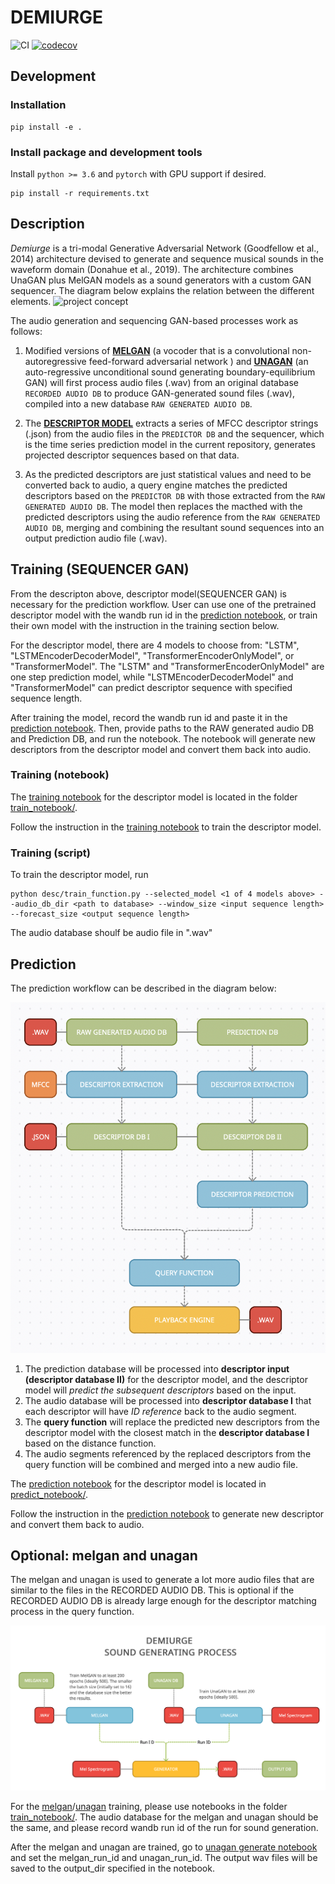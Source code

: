 # DEMIURGE
![CI](https://github.com/buganart/descriptor-transformer/workflows/CI/badge.svg?branch=main)
[![codecov](https://codecov.io/gh/buganart/descriptor-transformer/branch/main/graph/badge.svg)](https://codecov.io/gh/buganart/descriptor-transformer)

## Development

### Installation

    pip install -e .


### Install package and development tools

Install `python >= 3.6` and `pytorch` with GPU support if desired.

    pip install -r requirements.txt


<!-- Run the tests

    pytest -->

<!-- 
### Option 2: Using nix and direnv

1. Install the [nix](https://nixos.org/download.html) package manager
and [direnv](https://direnv.net/).
2. [Hook](https://direnv.net/docs/hook.html) `direnv` into your shell.
3. Type `direnv allow` from within the checkout of this repository. -->

## Description
*Demiurge* is a tri-modal Generative Adversarial Network (Goodfellow et al., 2014) architecture devised to generate and sequence musical sounds in the waveform domain (Donahue et al., 2019). The architecture combines UnaGAN plus MelGAN models as a sound generators with a custom GAN sequencer. The diagram below explains the relation between the different elements.
![project concept](https://github.com/robertoalonsotrillo/descriptor-transformer/blob/main/_static/img/Dataflow.png)

The audio generation and sequencing GAN-based processes work as follows:

1. Modified versions of **[MELGAN](https://github.com/buganart/melgan-neurips)** (a vocoder that is a convolutional non-autoregressive feed-forward adversarial network ) and **[UNAGAN](https://github.com/buganart/unagan)** (an auto-regressive unconditional sound generating boundary-equilibrium GAN) will first process audio files (.wav) from an original database `RECORDED AUDIO DB` to produce GAN-generated sound files (.wav), compiled into a new database `RAW GENERATED AUDIO DB`. 

2. The **[DESCRIPTOR MODEL](https://github.com/buganart/descriptor-transformer)** extracts a series of MFCC descriptor strings (.json) from the audio files in the `PREDICTOR DB` and the sequencer, which is the time series prediction model in the current repository, generates projected descriptor sequences based on that data. 

3. As the predicted descriptors are just statistical values and need to be converted back to audio, a query engine matches the predicted descriptors based on the   `PREDICTOR DB` with those extracted from the `RAW GENERATED AUDIO DB`. The model then replaces the macthed with the predicted descriptors using the audio reference from the `RAW GENERATED AUDIO DB`, merging and combining the resultant sound sequences into an output prediction audio file (.wav).


## Training (SEQUENCER GAN)

From the descripton above, descriptor model(SEQUENCER GAN) is necessary for the prediction workflow. User can use one of the pretrained descriptor model with the wandb run id in the [prediction notebook](https://github.com/buganart/descriptor-transformer/blob/main/predict_notebook/descriptor_model_predict.ipynb), or train their own model with the instruction in the training section below.

For the descriptor model, there are 4 models to choose from: "LSTM", "LSTMEncoderDecoderModel", "TransformerEncoderOnlyModel", or "TransformerModel".
The "LSTM" and "TransformerEncoderOnlyModel" are one step prediction model, while "LSTMEncoderDecoderModel" and "TransformerModel" can predict descriptor sequence with specified sequence length.

After training the model, record the wandb run id and paste it in the [prediction notebook](https://github.com/buganart/descriptor-transformer/blob/main/predict_notebook/descriptor_model_predict.ipynb). Then, provide paths to the RAW generated audio DB and Prediction DB, and run the notebook. The notebook will generate new descriptors from the descriptor model and convert them back into audio.

### Training (notebook)

The [training notebook](https://github.com/buganart/descriptor-transformer/blob/main/train_notebook/descriptor_model_train.ipynb) for the descriptor model is located in the folder [train_notebook/](https://github.com/buganart/descriptor-transformer/tree/main/train_notebook).

Follow the instruction in the [training notebook](https://github.com/buganart/descriptor-transformer/blob/main/train_notebook/descriptor_model_train.ipynb) to train the descriptor model.

### Training (script)

To train the descriptor model, run

    python desc/train_function.py --selected_model <1 of 4 models above> --audio_db_dir <path to database> --window_size <input sequence length> --forecast_size <output sequence length>

The audio database shoulf be audio file in ".wav"


## Prediction

The prediction workflow can be described in the diagram below:

![descriptor workflow](https://github.com/buganart/descriptor-transformer/blob/main/_static/img/descriptor_model_predict_workflow.png)

1. The prediction database will be processed into **descriptor input (descriptor database II)** for the descriptor model, and the descriptor model will *predict the subsequent descriptors* based on the input.
2. The audio database will be processed into **descriptor database I** that each descriptor will have *ID reference* back to the audio segment. 
3. The **query function** will replace the predicted new descriptors from the descriptor model with the closest match in the **descriptor database I** based on the distance function.
4. The audio segments referenced by the replaced descriptors from the query function will be combined and merged into a new audio file.

The [prediction notebook](https://github.com/buganart/descriptor-transformer/blob/main/predict_notebook/descriptor_model_predict.ipynb) for the descriptor model is located in [predict_notebook/](https://github.com/buganart/descriptor-transformer/tree/main/predict_notebook).

Follow the instruction in the [prediction notebook](https://github.com/buganart/descriptor-transformer/blob/main/predict_notebook/descriptor_model_predict.ipynb) to generate new descriptor and convert them back to audio.

## Optional: melgan and unagan

The melgan and unagan is used to generate a lot more audio files that are similar to the files in the RECORDED AUDIO DB. This is optional if the RECORDED AUDIO DB is already large enough for the descriptor matching process in the query function.


![melgan/unagan workflow](https://github.com/buganart/descriptor-transformer/blob/main/_static/img/sound_generation_process.png)

For the [melgan](https://github.com/buganart/descriptor-transformer/blob/main/train_notebook/melgan.ipynb)/[unagan](https://github.com/buganart/descriptor-transformer/blob/main/train_notebook/unagan.ipynb) training, please use notebooks in the folder [train_notebook/](https://github.com/buganart/descriptor-transformer/tree/main/train_notebook).
The audio database for the melgan and unagan should be the same, and please record wandb run id of the run for sound generation.

After the melgan and unagan are trained, go to [unagan generate notebook](https://github.com/buganart/descriptor-transformer/blob/main/predict_notebook/Unagan_generate.ipynb) and set the melgan_run_id and unagan_run_id. The output wav files will be saved to the output_dir specified in the notebook.
